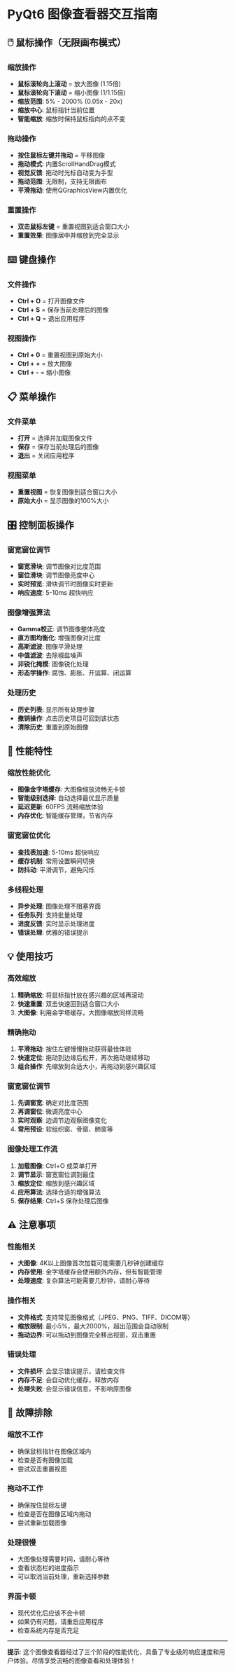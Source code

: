 # PyQt6 图像查看器交互指南

## 🖱️ 鼠标操作（无限画布模式）

### 缩放操作
- **鼠标滚轮向上滚动** = 放大图像 (1.15倍)
- **鼠标滚轮向下滚动** = 缩小图像 (1/1.15倍)
- **缩放范围**: 5% - 2000% (0.05x - 20x)
- **缩放中心**: 鼠标指针当前位置
- **智能缩放**: 缩放时保持鼠标指向的点不变

### 拖动操作
- **按住鼠标左键并拖动** = 平移图像
- **拖动模式**: 内置ScrollHandDrag模式
- **视觉反馈**: 拖动时光标自动变为手型
- **拖动范围**: 无限制，支持无限画布
- **平滑拖动**: 使用QGraphicsView内置优化

### 重置操作
- **双击鼠标左键** = 重置视图到适合窗口大小
- **重置效果**: 图像居中并缩放到完全显示

## ⌨️ 键盘操作

### 文件操作
- **Ctrl + O** = 打开图像文件
- **Ctrl + S** = 保存当前处理后的图像
- **Ctrl + Q** = 退出应用程序

### 视图操作
- **Ctrl + 0** = 重置视图到原始大小
- **Ctrl + +** = 放大图像
- **Ctrl + -** = 缩小图像

## 📋 菜单操作

### 文件菜单
- **打开** = 选择并加载图像文件
- **保存** = 保存当前处理后的图像
- **退出** = 关闭应用程序

### 视图菜单
- **重置视图** = 恢复图像到适合窗口大小
- **原始大小** = 显示图像的100%大小

## 🎛️ 控制面板操作

### 窗宽窗位调节
- **窗宽滑块**: 调节图像对比度范围
- **窗位滑块**: 调节图像亮度中心
- **实时预览**: 滑块调节时图像实时更新
- **响应速度**: 5-10ms 超快响应

### 图像增强算法
- **Gamma校正**: 调节图像整体亮度
- **直方图均衡化**: 增强图像对比度
- **高斯滤波**: 图像平滑处理
- **中值滤波**: 去除椒盐噪声
- **非锐化掩模**: 图像锐化处理
- **形态学操作**: 腐蚀、膨胀、开运算、闭运算

### 处理历史
- **历史列表**: 显示所有处理步骤
- **撤销操作**: 点击历史项目可回到该状态
- **清除历史**: 重置到原始图像

## 🚀 性能特性

### 缩放性能优化
- **图像金字塔缓存**: 大图像缩放流畅无卡顿
- **智能级别选择**: 自动选择最优显示质量
- **延迟更新**: 60FPS 流畅缩放体验
- **内存优化**: 智能缓存管理，节省内存

### 窗宽窗位优化
- **查找表加速**: 5-10ms 超快响应
- **缓存机制**: 常用设置瞬间切换
- **防抖动**: 平滑调节，避免闪烁

### 多线程处理
- **异步处理**: 图像处理不阻塞界面
- **任务队列**: 支持批量处理
- **进度反馈**: 实时显示处理进度
- **错误处理**: 优雅的错误提示

## 💡 使用技巧

### 高效缩放
1. **精确缩放**: 将鼠标指针放在感兴趣的区域再滚动
2. **快速重置**: 双击快速回到适合窗口大小
3. **大图像**: 利用金字塔缓存，大图像缩放同样流畅

### 精确拖动
1. **平滑拖动**: 按住左键慢慢拖动获得最佳体验
2. **快速定位**: 拖动到边缘后松开，再次拖动继续移动
3. **组合操作**: 先缩放到合适大小，再拖动到感兴趣区域

### 窗宽窗位调节
1. **先调窗宽**: 确定对比度范围
2. **再调窗位**: 微调亮度中心
3. **实时观察**: 边调节边观察图像变化
4. **常用预设**: 软组织窗、骨窗、肺窗等

### 图像处理工作流
1. **加载图像**: Ctrl+O 或菜单打开
2. **调节显示**: 窗宽窗位调到最佳
3. **缩放定位**: 缩放到感兴趣区域
4. **应用算法**: 选择合适的增强算法
5. **保存结果**: Ctrl+S 保存处理后图像

## ⚠️ 注意事项

### 性能相关
- **大图像**: 4K以上图像首次加载可能需要几秒钟创建缓存
- **内存使用**: 金字塔缓存会使用额外内存，但有智能管理
- **处理速度**: 复杂算法可能需要几秒钟，请耐心等待

### 操作相关
- **文件格式**: 支持常见图像格式（JPEG、PNG、TIFF、DICOM等）
- **缩放限制**: 最小5%，最大2000%，超出范围会自动限制
- **拖动边界**: 可以拖动到图像完全移出视窗，双击重置

### 错误处理
- **文件损坏**: 会显示错误提示，请检查文件
- **内存不足**: 会自动优化缓存，释放内存
- **处理失败**: 会显示错误信息，不影响原图像

## 🔧 故障排除

### 缩放不工作
- 确保鼠标指针在图像区域内
- 检查是否有图像加载
- 尝试双击重置视图

### 拖动不工作
- 确保按住鼠标左键
- 检查是否在图像区域内拖动
- 尝试重新加载图像

### 处理很慢
- 大图像处理需要时间，请耐心等待
- 查看状态栏的进度指示
- 可以取消当前处理，重新选择参数

### 界面卡顿
- 现代优化后应该不会卡顿
- 如果仍有问题，请重启应用程序
- 检查系统内存是否充足

---

**提示**: 这个图像查看器经过了三个阶段的性能优化，具备了专业级的响应速度和用户体验。尽情享受流畅的图像查看和处理体验！
